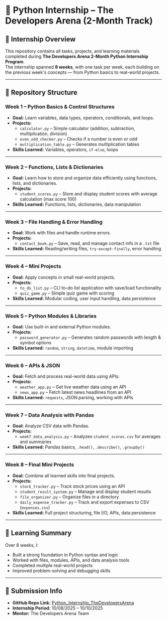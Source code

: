 # 🐍 Python Internship – The Developers Arena (2-Month Track)

## 📅 Internship Overview
This repository contains all tasks, projects, and learning materials completed during **The Developers Arena 2-Month Python Internship Program**.  
The internship spanned **8 weeks**, with one task per week, each building on the previous week's concepts — from Python basics to real-world projects.

---

## 📂 Repository Structure

### **Week 1 – Python Basics & Control Structures**
- **Goal:** Learn variables, data types, operators, conditionals, and loops.
- **Projects:**
  - `calculator.py` – Simple calculator (addition, subtraction, multiplication, division)
  - `even_odd_checker.py` – Checks if a number is even or odd
  - `multiplication_table.py` – Generates multiplication tables
- **Skills Learned:** Variables, operators, `if-else`, loops

---

### **Week 2 – Functions, Lists & Dictionaries**
- **Goal:** Learn how to store and organize data efficiently using functions, lists, and dictionaries.
- **Projects:**
  - `student_scores.py` – Store and display student scores with average calculation (max score 100)
- **Skills Learned:** Functions, lists, dictionaries, data manipulation

---

### **Week 3 – File Handling & Error Handling**
- **Goal:** Work with files and handle runtime errors.
- **Projects:**
  - `contact_book.py` – Save, read, and manage contact info in a `.txt` file
- **Skills Learned:** Reading/writing files, `try-except-finally`, error handling

---

### **Week 4 – Mini Projects**
- **Goal:** Apply concepts in small real-world projects.
- **Projects:**
  - `to_do_list.py` – CLI to-do list application with save/load functionality
  - `quiz_game.py` – Simple quiz game with scoring
- **Skills Learned:** Modular coding, user input handling, data persistence

---

### **Week 5 – Python Modules & Libraries**
- **Goal:** Use built-in and external Python modules.
- **Projects:**
  - `password_generator.py` – Generates random passwords with length & symbol options
- **Skills Learned:** `random`, `string`, `datetime`, module importing

---

### **Week 6 – APIs & JSON**
- **Goal:** Fetch and process real-world data using APIs.
- **Projects:**
  - `weather_app.py` – Get live weather data using an API
  - `news_app.py` – Fetch latest news headlines from an API
- **Skills Learned:** `requests`, JSON parsing, working with APIs

---

### **Week 7 – Data Analysis with Pandas**
- **Goal:** Analyze CSV data with Pandas.
- **Projects:**
  - `week7_data_analysis.py` – Analyzes `student_scores.csv` for averages and summaries
- **Skills Learned:** Pandas basics, `.head()`, `.describe()`, `.groupby()`

---

### **Week 8 – Final Mini Projects**
- **Goal:** Combine all learned skills into final projects.
- **Projects:**
  - `stock_tracker.py` – Track stock prices using an API
  - `student_result_system.py` – Manage and display student results
  - `file_organizer.py` – Organize files in a directory
  - `daily_expense_tracker.py` – Track and export expenses to CSV (`expenses.csv`)
- **Skills Learned:** Full project structuring, file I/O, APIs, data persistence

---

## 📝 Learning Summary
Over 8 weeks, I:
- Built a strong foundation in Python syntax and logic
- Worked with files, modules, APIs, and data analysis tools
- Completed multiple real-world projects
- Improved problem-solving and debugging skills

---

## 📌 Submission Info
- **GitHub Repo Link:** [Python_Internship_TheDevelopersArena](https://github.com/srsudeeksha/Python_Internship_TheDevelopersArena)
- **Internship Period:** 10/08/2025 – 10/10/2025
- **Mentor:** The Developers Arena Team
